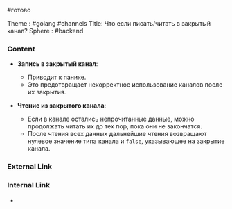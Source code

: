 #готово 

Theme : #golang #channels 
Title: Что если писать/читать в закрытый канал?
Sphere : #backend

### Content

- **Запись в закрытый канал**:
    
    - Приводит к панике.
    - Это предотвращает некорректное использование каналов после их закрытия.
- **Чтение из закрытого канала**:
    
    - Если в канале остались непрочитанные данные, можно продолжать читать их до тех пор, пока они не закончатся.
    - После чтения всех данных дальнейшие чтения возвращают нулевое значение типа канала и `false`, указывающее на закрытие канала.

### External Link



### Internal Link

- 